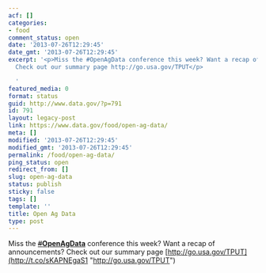 ```yaml
---
acf: []
categories:
- food
comment_status: open
date: '2013-07-26T12:29:45'
date_gmt: '2013-07-26T12:29:45'
excerpt: '<p>Miss the #OpenAgData conference this week? Want a recap of announcements?
  Check out our summary page http://go.usa.gov/TPUT</p>

  '
featured_media: 0
format: status
guid: http://www.data.gov/?p=791
id: 791
layout: legacy-post
link: https://www.data.gov/food/open-ag-data/
meta: []
modified: '2013-07-26T12:29:45'
modified_gmt: '2013-07-26T12:29:45'
permalink: /food/open-ag-data/
ping_status: open
redirect_from: []
slug: open-ag-data
status: publish
sticky: false
tags: []
template: ''
title: Open Ag Data
type: post
---
```

Miss the [~~#~~**OpenAgData**](/search?q=%23OpenAgData&src=hash) conference this week? Want a recap of announcements? Check out our summary page [http://go.usa.gov/TPUT](http://t.co/sKAPNEgaS1 "http://go.usa.gov/TPUT")


